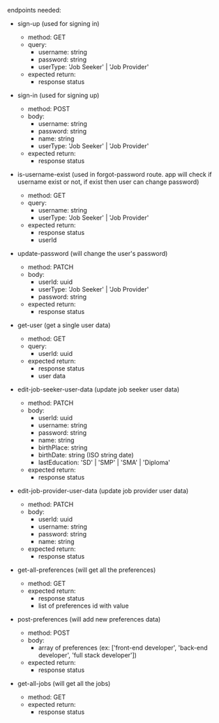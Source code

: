 endpoints needed:

- sign-up (used for signing in)
  - method: GET
  - query:
    - username: string
    - password: string
    - userType: 'Job Seeker' | 'Job Provider'
  - expected return:
    - response status

- sign-in (used for signing up)
  - method: POST
  - body:
    - username: string
    - password: string
    - name: string
    - userType: 'Job Seeker' | 'Job Provider'
  - expected return:
    - response status

- is-username-exist (used in forgot-password route. app will check if username exist or not, if exist then user can change password)
  - method: GET
  - query:
    - username: string
    - userType: 'Job Seeker' | 'Job Provider'
  - expected return:
    - response status
    - userId

- update-password (will change the user's password)
  - method: PATCH
  - body:
    - userId: uuid
    - userType: 'Job Seeker' | 'Job Provider'
    - password: string
  - expected return:
    - response status

- get-user (get a single user data)
  - method: GET
  - query:
    - userId: uuid
  - expected return:
    - response status
    - user data

- edit-job-seeker-user-data (update job seeker user data)
  - method: PATCH
  - body:
    - userId: uuid
    - username: string
    - password: string
    - name: string
    - birthPlace: string
    - birthDate: string (ISO string date)
    - lastEducation: 'SD' | 'SMP' | 'SMA' | 'Diploma'
  - expected return:
    - response status

- edit-job-provider-user-data (update job provider user data)
  - method: PATCH
  - body:
    - userId: uuid
    - username: string
    - password: string
    - name: string
  - expected return:
    - response status

- get-all-preferences (will get all the preferences)
  - method: GET
  - expected return:
    - response status
    - list of preferences id with value

- post-preferences (will add new preferences data)
  - method: POST
  - body:
    - array of preferences (ex: ['front-end developer', 'back-end developer', 'full stack developer'])
  - expected return:
    - response status

- get-all-jobs (will get all the jobs)
  - method: GET
  - expected return:
    - response status
